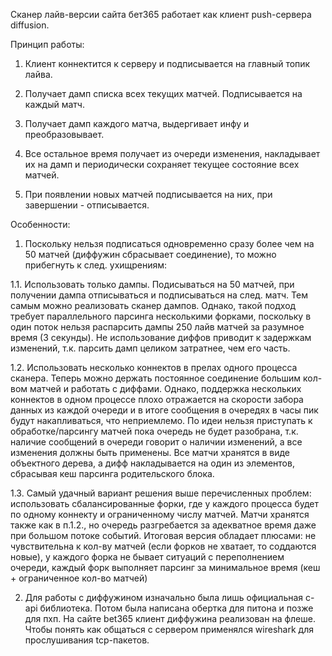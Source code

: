 Сканер лайв-версии сайта бет365 работает как клиент push-сервера diffusion.

Принцип работы:

1. Клиент коннектится к серверу и подписывается на главный топик лайва.

2. Получает дамп списка всех текущих матчей. Подписывается на каждый матч.

3. Получает дамп каждого матча, выдергивает инфу и преобразовывает.

4. Все остальное время получает из очереди изменения, накладывает их на дамп и периодически сохраняет текущее состояние всех матчей.

5. При появлении новых матчей подписывается на них, при завершении - отписывается.


Особенности:

1. Поскольку нельзя подписаться одновременно сразу более чем на 50 матчей (диффужин сбрасывает соединение), то можно прибегнуть к след. ухищрениям:

1.1. Использовать только дампы. Подисываться на 50 матчей, при получении дампа отписываться и подписываться на след. матч. Тем самым можно реализовать сканер дампов. Однако, такой подход требует параллельного парсинга несколькими форками, поскольку в один поток нельзя распарсить дампы 250 лайв матчей за разумное время (3 секунды). Не использование диффов приводит к задержкам изменений, т.к. парсить дамп целиком затратнее, чем его часть.

1.2. Использовать несколько коннектов в прелах одного процесса сканера. Теперь можно держать постоянное соединение большим кол-вом матчей и работать с диффами. Однако, поддержка нескольких коннектов в одном процессе плохо отражается на скорости забора данных из каждой очереди и в итоге сообщения в очередях в часы пик будут накапливаться, что неприемлемо. По идеи нельзя приступать к обработке/парсингу матчей пока очередь не будет разобрана, т.к. наличие сообщений в очереди говорит о наличии изменений, а все изменения должны быть применены. Все матчи хранятся в виде объектного дерева, а дифф накладывается на один из элементов, сбрасывая кеш парсинга родительского блока.

1.3. Самый удачный вариант решения выше перечисленных проблем: использовать сбалансированные форки, где у каждого процесса будет по одному коннекту и ограниченному числу матчей. Матчи хранятся также как в п.1.2., но очередь разгребается за адекватное время даже при большом потоке событий. Итоговая версия обладает плюсами: не чувствительна к кол-ву матчей (если форков не хватает, то соддаются новые), у каждого форка не бывает ситуаций с переполнением очереди, каждый форк выполняет парсинг за минимальное время (кеш + ограниченное кол-во матчей)

2. Для работы с диффужином изначально была лишь официальная c-api библиотека. Потом была написана обертка для питона и позже для пхп. На сайте bet365 клиент диффужина реализован на флеше. Чтобы понять как общаться с сервером применялся wireshark для прослушивания tcp-пакетов.

